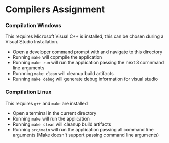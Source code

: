 # Compilers Assignment
### Compilation Windows
This requires Microsoft Visual C++ is installed, this can be chosen during a Visual Studio Installation.

  - Open a developer command prompt with and navigate to this directory
  - Running `make` will copmpile the application
  - Running `make run` will run the application passing the next 3 comnmand line arguments
  - Runnning `make clean` will cleanup build artifacts
  - Running `make debug` will generate debug information for visual studio

### Compilation Linux
This requires `g++` and `make` are installed 
  - Open a terminal in the current directory
  - Running `make` will run the application
  - Running `make clean` will cleanup build artifacts
  - Running `src/main` will run the application passing all command line arguments (Make doesn't support passing command line arguments)
